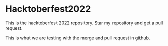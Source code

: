 # Hacktoberfest2022
This is the hacktoberfest 2022 repository. Star my repository and get a pull request.


This is what we are testing with the merge and pull request in github.